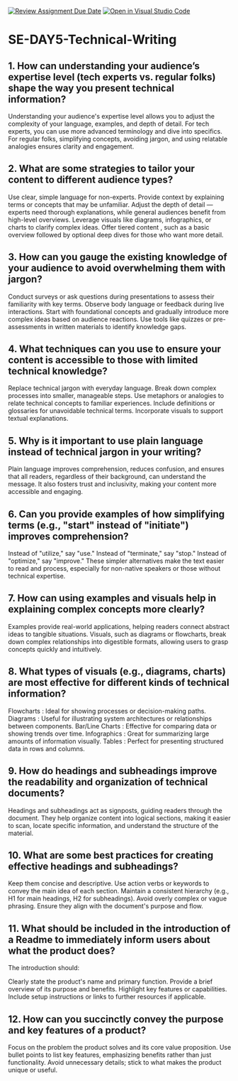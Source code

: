 [![Review Assignment Due Date](https://classroom.github.com/assets/deadline-readme-button-22041afd0340ce965d47ae6ef1cefeee28c7c493a6346c4f15d667ab976d596c.svg)](https://classroom.github.com/a/zsAR-pyY)
[![Open in Visual Studio Code](https://classroom.github.com/assets/open-in-vscode-2e0aaae1b6195c2367325f4f02e2d04e9abb55f0b24a779b69b11b9e10269abc.svg)](https://classroom.github.com/online_ide?assignment_repo_id=18482268&assignment_repo_type=AssignmentRepo)
# SE-DAY5-Technical-Writing
## 1. How can understanding your audience’s expertise level (tech experts vs. regular folks) shape the way you present technical information?
Understanding your audience's expertise level allows you to adjust the complexity of your language, examples, and depth of detail. For tech experts, you can use more advanced terminology and dive into specifics. For regular folks, simplifying concepts, avoiding jargon, and using relatable analogies ensures clarity and engagement.
## 2. What are some strategies to tailor your content to different audience types?
Use clear, simple language for non-experts.
Provide context by explaining terms or concepts that may be unfamiliar.
Adjust the depth of detail —experts need thorough explanations, while general audiences benefit from high-level overviews.
Leverage visuals like diagrams, infographics, or charts to clarify complex ideas.
Offer tiered content , such as a basic overview followed by optional deep dives for those who want more detail.
## 3. How can you gauge the existing knowledge of your audience to avoid overwhelming them with jargon?
Conduct surveys or ask questions during presentations to assess their familiarity with key terms.
Observe body language or feedback during live interactions.
Start with foundational concepts and gradually introduce more complex ideas based on audience reactions.
Use tools like quizzes or pre-assessments in written materials to identify knowledge gaps.
## 4. What techniques can you use to ensure your content is accessible to those with limited technical knowledge?
Replace technical jargon with everyday language.
Break down complex processes into smaller, manageable steps.
Use metaphors or analogies to relate technical concepts to familiar experiences.
Include definitions or glossaries for unavoidable technical terms.
Incorporate visuals to support textual explanations.
## 5. Why is it important to use plain language instead of technical jargon in your writing?
Plain language improves comprehension, reduces confusion, and ensures that all readers, regardless of their background, can understand the message. It also fosters trust and inclusivity, making your content more accessible and engaging.
## 6. Can you provide examples of how simplifying terms (e.g., "start" instead of "initiate") improves comprehension?
Instead of "utilize," say "use."
Instead of "terminate," say "stop."
Instead of "optimize," say "improve."
These simpler alternatives make the text easier to read and process, especially for non-native speakers or those without technical expertise.

## 7. How can using examples and visuals help in explaining complex concepts more clearly?
Examples provide real-world applications, helping readers connect abstract ideas to tangible situations. Visuals, such as diagrams or flowcharts, break down complex relationships into digestible formats, allowing users to grasp concepts quickly and intuitively.
## 8. What types of visuals (e.g., diagrams, charts) are most effective for different kinds of technical information?
Flowcharts : Ideal for showing processes or decision-making paths.
Diagrams : Useful for illustrating system architectures or relationships between components.
Bar/Line Charts : Effective for comparing data or showing trends over time.
Infographics : Great for summarizing large amounts of information visually.
Tables : Perfect for presenting structured data in rows and columns.
## 9. How do headings and subheadings improve the readability and organization of technical documents?
Headings and subheadings act as signposts, guiding readers through the document. They help organize content into logical sections, making it easier to scan, locate specific information, and understand the structure of the material.


## 10. What are some best practices for creating effective headings and subheadings?
Keep them concise and descriptive.
Use action verbs or keywords to convey the main idea of each section.
Maintain a consistent hierarchy (e.g., H1 for main headings, H2 for subheadings).
Avoid overly complex or vague phrasing.
Ensure they align with the document's purpose and flow.
## 11. What should be included in the introduction of a Readme to immediately inform users about what the product does?
The introduction should:

Clearly state the product's name and primary function.
Provide a brief overview of its purpose and benefits.
Highlight key features or capabilities.
Include setup instructions or links to further resources if applicable.
## 12. How can you succinctly convey the purpose and key features of a product?
Focus on the problem the product solves and its core value proposition.
Use bullet points to list key features, emphasizing benefits rather than just functionality.
Avoid unnecessary details; stick to what makes the product unique or useful.
